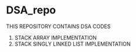 # DSA_repo

THIS REPOSITORY CONTAINS DSA CODES
1. STACK ARRAY IMPLEMENTATION
2. STACK SINGLY LINKED LIST IMPLEMENTATION